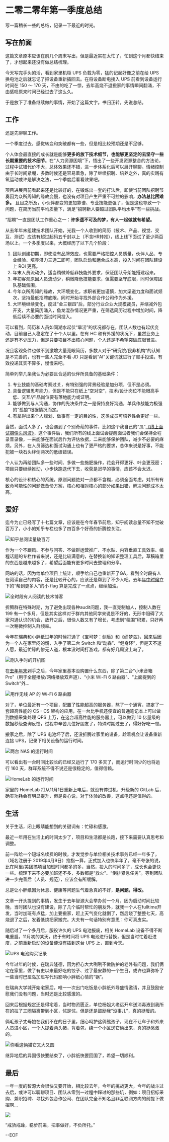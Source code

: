 # 二零二零年第一季度总结

写一篇稍长一些的总结，记录一下最近的时光。

## 写在前面

这篇文章原本应该在前几个周末写出，但是最近实在太忙了，忙到这个月都快结束了，才想起来还没有做总结梳理。

今天写完手头的活，看到家里机柜 UPS 负载为零，猛的记起好像之前在给 UPS 换电池之后就忘记了把设备重新插回去。在将设备断电接入 UPS 前看到设备运行时间在 150 ～ 170 天，不由的吃了一惊，去年高烧不退搬家的事情瞬间翻涌，不由感叹原来时间已经过去了这么久。

于是放下了准备继续做的事情，开始了这篇文字。书归正转，先说总结。

## 工作

还是先聊聊工作。

一个季度过去，感觉转变和突破都有一些，但是相比较预期还是不足够。

个人体会最直接的成长就是能够**更多的放下技术细节，也能够更坚定的去坚守一些长期重要的技术细节**。在“人力资源困境”下，悟出了一些开发资源整合的方法论，过程中试错代价不大，总体效果还不错，进一步体系化后可以展开聊聊。情绪控制由于长时间紧绷，多数时候还是容易着急，除了继续招聘、培养之外，真的实践有氧运动或许是解决之法，一个季度后看看效果吧。

项目进展目前看起来还是比较好的，在锻炼出一套的打法后，即使当前团队招聘节奏因为众所周知的缘故变慢，也没有对项目产生严重不可控的影响，**办法总比困难多。** 且目之所及，小伙伴都变的更加靠谱、专业技能更强了，但是这也导致一个问题，在简历当前平均质量下，满足“招聘新人要超过团队平均水平”有一些挑战。

“招聘”一直是团队工作重心之一：**许多遥不可及的梦，有人一起做就有希望。**

从去年年末组建技术团队开始，光我一个人收到的简历（技术、产品、视觉、交互、测试）应该有超过起码五千封以上（不含HR转推），线上线下面试了至少两百场以上。一个多季度以来，大概经历了以下几个阶段：

1. 团队创建初期，即使没有品牌效应，也需要严格把控人员质量，伙伴人品、专业经验、培养潜力三选二即可，团队启动和磨合成本高，投入时间在团队建设上 ROI 更高。
2. 年末人员流动少，适当稍微降低非技能外要求，保证团队骨架能搭建起来。
3. 年初客观原因人员流动少，稍微降低技能要求，但需要坚守底限，同时保障团队基础氛围。
4. 今年众所周知的缘故，大环境变化，求职者更加谨慎，加大渠道力度和面试频次，坚持最低招聘底限，同时开始寻找外部合作公司作为外援。
5. 大环境继续变化，度过“金三银四”后，部分行业企业大规模裁员，并缩减外包开支，大量简历涌入，鱼龙混杂情况更严重，在筛选简历过程中增加时间，降低后续不必要的面试时间投入。

可以看到，简历和人员如同潮水起伏“旱涝”的状况都存在，团队人数也有起伏变动，目前自己人稳定在了十个人以里。在有 HC 和有外援的状况下，虽然业务上还是有不少压力，但是只要项目不出核心问题，个人还是不希望突破底限冒进。

况且客观条件也做不到激增大量亮眼简历，多数人对于“研究院/民非机构”的认知是不完善的，也有一些人完全不看 JD 只是看到“AI”关键词就进行了顺手投递，有效投递其实不算多，慢慢来吧。

简单列举几条我认为必要且合适的伙伴所具备的基础条件：

1. 专业技能的基础考察过关，有特别强的背景经验是加分项，但不是必须。
2. 具备逻辑思考能力，但是不能只在纸上“空对空”，技术/设计岗位不能眼高手低、交互/产品岗位要有落地能力或证明。
3. 能够做到与人沟通，协作的先决条件之一是保持良好沟通，单兵作战能力极强的“孤狼”根据情况而定。
4. 有拿得出来个人规划、做事有一定的目的性，这类成员可培养性会更好一些。

当然，面试人多了，也会遇到了个别奇葩的事件，比如这个我自己的“瓜”[《线上面试摄像头风波》](https://www.v2ex.com/t/648292)，这个事件后，我们所有的线上面试会提醒面试者我们会保持全程录音录像，一来能够在面试后作为评估依据，二来能够保护团队，减少不必要的麻烦。另外，在人员筛选和面试沟通上也有了更严格的要求，总体来说是好事，不能犯被一块石头绊倒两次的低级错误。

个人认为再给团队多一些时间、多做一些施肥操作，花会开得更好、叶会更茂密；项目只要继续推动，小步快跑迭代下去，收获是迟早的事情，应该不会太迟。

核心的设计和核心的系统，原则问题绝对一点都不含糊，必须全面考虑，对所有有致命可能性的问题做备份方案，核心和相对核心的部分如果出错，解决问题成本太高。

## 爱好

迄今为止已经写了十七篇文章，应该是在今年春节前后，知乎阅读总量不知不觉破百万了，小小的知乎专栏也多了四百多个好奇的折腾控关注。

![知乎总阅读量破百万](https://attachment.soulteary.com/2020/04/21/zhihu.png)

作为一个不跟风、不参与问答、不做群运营推广、不水贴、内容垂直工具效率、编程话题的专栏作者来说，还是比较满意的，在替换新的知识整理工具后，草稿箱里的东西是越来越多了，希望后面能有更多时间去整理和分享。

网站的话，因为给单位项目上统计，顺手给自己也重新开了GA，看到全时段有人在阅读自己的内容，还是比较开心的，应该还是帮到了不少人吧。去年[年中时候](https://soulteary.com/2019/06/06/summary-in-mid-2019.html)立下的“帮到更多人”的小 flag 算是完成了一点点，继续加油。

![全时段有人阅读的技术博客](https://attachment.soulteary.com/2020/04/21/ga.png)

折腾群在特殊时期，为了避免出现各种audit问题，我一直克制加人，控制人数在 199 有一个多月，但是其实这样对于群内其他同学来说是不好的，无形中阻碍了大家沟通认识的机会，放开之后，很快人数又有了增长，考虑到“氛围”积累，只好再一次稍微控制入群频率。

今年在瑞典和小胖纸过年的时候打通了《宝可梦：剑盾》和《织梦岛》，回来后因为一个人在家里闷的慌，入手了第二台 Switch 和“动森”、“健身环”，但是天不遂人愿，最近忙碌的惨无人道，根本没时间打游戏，都有好几周没上岛了。

![刚入手时的开机图](https://attachment.soulteary.com/2020/04/21/animal-crossing.jpg)

在[去年年末](https://soulteary.com/2019/12/21/my-devices-named-pro-in-2019.html)剁手之后，今年家里基本没购置什么东西，除了第二台“小米音箱 Pro”（用于全屋播放/网络播放双声道）、“小米 Wi-Fi 6 路由器”、“上面提到的 Switch”外...

![用作无线 AP 的 Wi-Fi 6 路由器](https://attachment.soulteary.com/2020/04/21/wifi6.jpg)

对了，单位最近有一个项目，配置了性能超高的服务器，熬了一个通宵，搞定了一套超高性能的 CS - CS 架构的应用，在一台比手机还便宜的普通笔记本上可以做到数据采集处理 QPS 上万，在这台超高性能的服务器上，可以做到 10 亿量级的数据秒级查询反馈，过程中辛苦几位好朋友了，特殊时期过去了，得好好吃一顿。

搬家之后，除了 UPS 电池坏了后，还没折腾过家里的设备，趁着机会让设备重新连接 UPS，记录下相关设备的运行时间。

![两台 NAS 的运行时间](https://attachment.soulteary.com/2020/04/21/nas-uptime.jpg)

可以看出有一台时间比较长的已经又运行了 170 多天了，而运行时间少的也将运行 160 天，群晖系统不得不说还是很稳定的，值得信赖。

![HomeLab 的运行时间](https://attachment.soulteary.com/2020/04/21/homelab.jpg)

家里的 HomeLab 打从11月1日重新上电后，就没有停过机，升级新的 GitLab 后，确实功耗会有明显提升，但是良心说，对于体验的改善，这点电还是值得的。

## 生活

关于生活，闭上眼睛能想到的关键词有：忙碌和感激。

最近一年用在生活上的时间太少了，项目和生活都是长跑，接下来需要认真思考和调整。

前一阵给一个短域名续费的时候，才发觉参与单位相关技术事务已经一年多了，（域名注册于 2019年4月9日）掐指一算，正式加入也快半年了，毫不夸张的说，比在阿里/美团搞项目加班时间都多的多，当然，投入的时间多了，成长也会更快一些。梳理下来不必要加班还不多，多数都是“救火”、“倒排紧急任务”。等到团队进一步完善后（人员、规范），应该会有所缓解。

总是让小胖纸因为休息、健康等问题生气着急真的不好，**是问题，得改。**

文章一开头提到的事情，发生于去年智源大会举办前一个月，因为启动时间比较晚，当时团队也没有建设，除了几个临时帮忙的朋友外，就我一个人在fulltime开发，当时加班有点猛，加上要搬家，赶上天气变化就倒了，然后烧了整整七天，高烧退了之后，发着低烧把家搬完。大夫有一句话特别有意思：你可真皮实。

随后过了一个多月后，服役许久的 UPS 电池报废，相关 HomeLab 设备不得不断电重启。11月初的某天，终于有时间将 UPS 电池进行替换，但是当时忙着赶进度，之前重新启动的设备便没有插到这台 UPS 上，直到今天。

![UPS 电池购买记录](https://attachment.soulteary.com/2020/04/21/ups-battery.jpg)

今年过年的时候，在瑞典隆德，因为担心大大咧咧不做防护的老外有问题，我们俩宅在家里，做了有史以来最好吃的饺子、过了最安静的一个生日，或许也算弥补了一些当时巴厘岛加班写代码影响小胖纸心情的“锅”。

在瑞典大学城开始宅家后，唯一一次出门吃饭是小胖纸外导盛情邀请，并且鼓励安慰我们没有问题，当时还是比较感激的。

回来后根据规定还是得宅着，当时物资匮乏，单位杨姐大老远开车送消毒液到我所在的拉了三圈隔离带到小区，怵是怵，但是还是鼓励我“没事儿”，真的挺暖的。

俩毛孩子丈母娘在我们不在的日子里，细心呵护这俩熊孩子，现在不让车子和外来人员进小区，一个人提着两头猪，背着包，绕一个小区送它俩出来，真的挺感激的。

![你看这俩猫它又大又圆](https://attachment.soulteary.com/2020/04/21/cats.jpg)

继异地后的异国很快要结束了，小胖纸快要回国了，希望一切顺利。

## 最后

一年一度的智源大会很快又要开始，相比较去年，今年的挑战更大，今年的战斗过去后，或许可以聊聊项目、团队从零到一过程中踩过的那些坑，例如：项目招标采购、兼职招聘、寻找外包合作公司、在团队完全不知名且非互联网方向的前提下做招聘...

![](https://attachment.soulteary.com/2020/04/21/road.jpg)

“戒骄戒躁，稳步前进，把事做好，不负所托。”

--EOF
